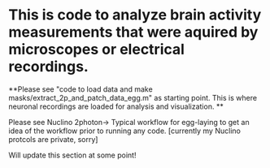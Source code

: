 # This is code to analyze brain activity measurements that were aquired by microscopes or electrical recordings. 

**Please see "code to load data and make masks/extract_2p_and_patch_data_egg.m" as starting point. This is where neuronal recordings are loaded for analysis and visualization.
**

Please see Nuclino 2photon-> Typical workflow for egg-laying to get an idea of the workflow prior to running any code. [currently my Nuclino protcols are private, sorry]

Will update this section at some point!

